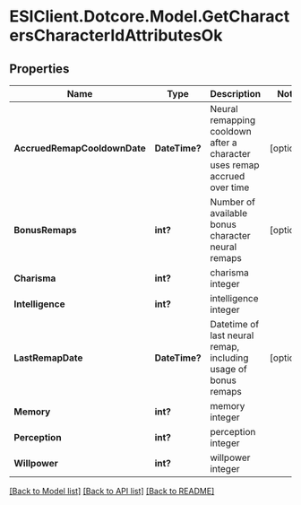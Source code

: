 # ESIClient.Dotcore.Model.GetCharactersCharacterIdAttributesOk
## Properties

Name | Type | Description | Notes
------------ | ------------- | ------------- | -------------
**AccruedRemapCooldownDate** | **DateTime?** | Neural remapping cooldown after a character uses remap accrued over time | [optional] 
**BonusRemaps** | **int?** | Number of available bonus character neural remaps | [optional] 
**Charisma** | **int?** | charisma integer | 
**Intelligence** | **int?** | intelligence integer | 
**LastRemapDate** | **DateTime?** | Datetime of last neural remap, including usage of bonus remaps | [optional] 
**Memory** | **int?** | memory integer | 
**Perception** | **int?** | perception integer | 
**Willpower** | **int?** | willpower integer | 

[[Back to Model list]](../README.md#documentation-for-models) [[Back to API list]](../README.md#documentation-for-api-endpoints) [[Back to README]](../README.md)

